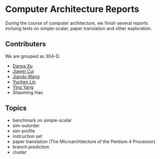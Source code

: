 # Computer Architecture Reports
During the course of computer architecture, we finish several reports incluing tests on simple-scalar, paper translation and other exploration.
## Contributers
We are grouped as 304-D.
- [Danya Xu](mailto:17888821521@163.com)
- [Jiawei Cui](mailto:839942648@qq.com)
- [Jiandu Wang](mailto:wangjiandu1995@163.com)
- [Yuchen Lin](670601846@qq.com)
- [Ying Yang](https://github.com/Regulusyy)
- Shaoming Hao

## Topics
- benchmark on simple-scalar
- sim-outorder
- sim-profile
- instruction set
- paper translation (The Microarchitecture of the Pentium 4 Processor)
- branch prediction
- cluster
